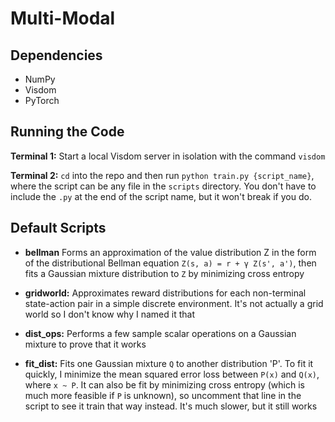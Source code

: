 # Multi-Modal

## Dependencies
* NumPy
* Visdom
* PyTorch



## Running the Code
**Terminal 1:**
Start a local Visdom server in isolation with the command `visdom`

**Terminal 2:**
`cd` into the repo and then run `python train.py {script_name}`, where the script can be any file in the `scripts` directory. You don't have to include the `.py` at the end of the script name, but it won't break if you do.



## Default Scripts
* **bellman**
Forms an approximation of the value distribution Z in the form of the distributional Bellman equation `Z(s, a) = r + γ Z(s', a')`, then fits a Gaussian mixture distribution to `Z` by minimizing cross entropy

* **gridworld:** Approximates reward distributions for each non-terminal state-action pair in a simple discrete environment. It's not actually a grid world so I don't know why I named it that

* **dist_ops:** Performs a few sample scalar operations on a Gaussian mixture to prove that it works

* **fit_dist:** Fits one Gaussian mixture `Q` to another distribution 'P'. To fit it quickly, I minimize the mean squared error loss between `P(x)` and `Q(x)`, where `x ~ P`. It can also be fit by minimizing cross entropy (which is much more feasible if `P` is unknown), so uncomment that line in the script to see it train that way instead. It's much slower, but it still works
